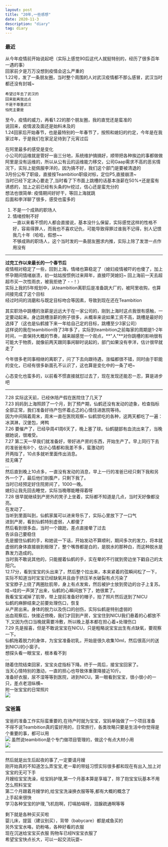 ```yaml
---
layout: post
title: "20年,一些感想"
date: 2020-11-3  
description: "diary"
tag: diary
---  
```


### 最近
从今年疫情前开始说起吧（实际上感觉90后这代人就挺特别的，经历了很多百年一遇的事）  
回家前夕是万万没想到疫情会这么严重的  
1.22号，发了一条朋友圈，当时整个周围的人对武汉疫情都不那么感冒，武汉当时都还没有封城~  
```
希望过年去了武汉的
回来能离我远点
不是不尊重武汉
怕死主要是
```
至今，疫情的威力，再看1.22的那个朋友圈，我的直觉还是蛮准的  
说回来，疫情波及面还是始料未及的  
1.24回家后开始春节，也是最特别的一年春节了，按照和媳妇的约定，今年是在我家过年，于是我们在家足足待到了元宵过后  

在阿里最多的感受是变化  
小公司的运维就是管好一亩三分地，系统维护搞搞好，顺带把各种挨边的事都做做  
阿里是没有运维的，所以从公有云的运维能力移交，公司Gaap需求不高的恶劣情况下，实际上挺佩服李洋的，因为搞不好，我们这个部门是要被清退的  
3月份公布了职级，直接按Teambition职级对标，定位P5,直接崩溃~  
当时已经下定决心要走了,当时看了下市面上跳槽的话基本涨薪在50%+还是蛮有诱惑的，加上之前已经有头条的hr挖过，信心还是蛮充分的   
想法也很简单: 疫情期间好好干，等回上海就跳  
后面和李洋聊了很多，感受也蛮多的  
1. 不是一个成熟的职场人  
2. 情绪控制不好  
一直以来看不惯的人都会直接说，基本没什么保留，实际感觉这样的性格不好，容易得罪人，而我也不喜欢记仇，可能导致得罪过谁我不记得，别人记恨我几十年（哈哈，假想~~    
不够成熟的职场人，这个当时发的一条朋友圈求内推，实际上除了发泄一点作用没有   
***  
**过完工作以来最长的一个春节后**  
疫情相对稳定了一些，回到上海，情绪也算稳定了（媳妇疫情被吓的也傻了，加上怀孕期间情绪崩溃，初一姑姑按惯例过来拜年，直接吓哭媳妇~ 回上海前一天去超超市买一次性雨衣，被我拒绝了 - -！）  
实际上我的5年规划中，从teambition离职后是准备跳大厂的，被阿里收购，也算间接完成了这个目标  
经过时间的消磨和与既定目标吻合等因素，导致到现在还在Teambition  
  
其实职场中跳槽的涨薪是远远大于在一家公司的，刚到上海时这点我很有感触，一定要动起来。身边跳槽涨薪的例子很多，从概率来说如果工资不高，跳槽是最好的选择了（这也是仙鹤接下来一年给自己定的目标，跳槽至少3家公司）  
这样说的我在teambition待了3年多了，实际到teambition之前每家的周期是1-2年时间，一直保持大概的节奏，越来越感觉一个观点，**"人"**对你跳槽的影响很有可能大于物质，就像前两天跟同事闲聊时说起的，部门如果没有李洋，估计很早就走了   

今年很多老同事相继的离职了，问了下去向跟待遇，涨幅都很不错，同时由于职能的变化，已经有很多新面孔不认识了，这也算是变化中的一条了吧~     

心态变化也蛮多的，以前看不惯直接就怼过去了，现在发现还能忍一忍，算是进步吧    

***  
7.28 实际这天前，已经休陪产假在医院住了几天了  
7.23 妈妈到上海照顾了一个月，到了预产期，仙鹤还没有发动的迹象，检查指标全部正常，我们准备好待产包怀着忐忑的心情住进医院等待。  
因为中间隔着周末，周末一直在医院观察~  仙鹤禁吃的各种，这两天都吃了一遍：冰淇淋，汉堡包，烤鸭  
7.26 要催产了，已经孕周41周6天了，晚上塞了球。仙鹤腿部有血流出来了，当晚据她说，很难受。  
7.27 第二天一早我们就准备好，带好进产房的东西，开始生产了。早上同行下去的准爸爸有8个，估计心情都和我差不多，蛮激动的  
    开两指了，10点多就听里面传出消息。  
    挂无痛了   
    ...  
    然后直到晚上10点多，一直没有发动的消息，早上一行的准爸已经只剩下我和另外一个了，最后他们剖腹产，只剩下我了。    
    当时已经预定好住院房间了，1000一晚。    
    媳妇让我先回去睡觉，实际当晚哪能睡得着呀    
7.28 很早就继续到产房外的凳子上坐着，实际都不知道是几点，当时天好像都没亮。  
    在发动了..  
    当听到里面叫到，仙鹤家属可以进来导乐了，实际心里放下了一口气    
    进到产房，看到仙鹤特别虚弱，人都傻了    
    然后看到很多血，当时一个踉跄，差点直接晕了过去    
    告诉自己要稳住   
    先是握住仙鹤的手，和她说一下话，开始发动不算顺利，期间多次的发力，将本就虚弱的身体直接崩到极限了，整个嘴唇都是白的，是脱水的那种白，而这种脱水是靠发力造成的。  
    当时我不敢说其他的，只能握着仙鹤的手，实在晕的不行就到旁边坐下戳自己的太阳穴。  
    12.17分，看到宝宝的头出来了，然后整个拉出来，本来紧着的弦瞬间松了一下，实际不知道当时宝宝已经缺氧并且由于挤压羊水破裂有点污染了    
    宝宝脖子上绕了两圈肚肌带，身上有点发紫，然后被护士放到旁边的台子上复苏。哇~哇的一声哭了出来，仙鹤的心瞬间放下了，她很累了。    
    我看宝宝减掉了肌带，带上提前准备好的帽子，拍了照片然后送到了NICU    
    仙鹤的麻醉结束之前要处理伤口，恢复  
    从产房出来。身体的脱力以及伤口的创伤，实际仙鹤是特别虚弱的  
    出血观察后，快接近傍晚，我们才回到产房，宝宝住到NICU我们悬着的心都放不下,又因为伤口当晚就需要冷敷，所以晚上基本都在担心着+处理伤口    
7.29  先是报喜，但是不敢说宝宝在NICU，只是粗略说宝宝出生有点缺氧，要观察一下。  
    仙鹤拖着脱力的身体，为宝宝准备初乳，开始是很久收集10ml，然后很高兴的送到NICU的小窗子。    
    想探头看一眼宝宝，根本看不到    
...  
随着住院结束回家，宝宝炎症指标下降。终于一周后，接宝宝回家了。   
当天心情特别的激动，一直的担心也导致体重骤降接近10斤。  
准备好衣服，尿不湿等等到医院，进到NICU。第一眼看到宝宝，很小很小的一只，差点老泪纵横~  
附一张宝宝的日常照片  
![](/images/posts/2020-11-3-diary/yyc.jpg)

### 宝爸篇  
宝爸的准备工作实际蛮重要的,在待产时就为宝宝，宝妈单独做了一个项目准备  
不得不说Teambition真的蛮好用的，日常旅行，各类攻略只要是生活中你觉得是个重要的事，都可以用  
![](/images/posts/2020-11-3-diary/tb1.png)
虽然说teambition是个专门做项目管理的，做这个有点大材小用  
![](/images/posts/2020-11-3-diary/tb2.png)
***  
然后就是出生后起夜的事了,一定要请月嫂  
刚开始真的不知道怎么弄宝宝,老一辈的带娃习惯实际很多都和现在有出入,加上对宝宝的无可下手  
月嫂给宝宝洗澡，给宝妈护理,第一个月基本算是享福了，除了抱宝宝玩基本不用怎么照料宝宝  
第二个月跟着月嫂学的,给宝宝洗澡换衣服等等,都有大概的概念了  
上手起来很快  
学习各种宝宝的护理,飞机抱啊，打嗝拍嗝呀，泪腺疏通啊等等  
  
剩下就是各种买买买啦  
婴儿床，提篮（建议别买），背带（babycare）都是咸鱼买的  
另外宝宝水咯，奶粉咯，各种好看的衣服  
现在沉迷给宝宝买衣服  购物车已经N宝宝衣服了  
希望宝宝快点长大，可以一起交流玩耍~  

